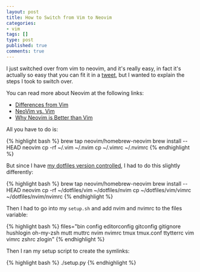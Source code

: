 ```yaml
---
layout: post
title: How to Switch from Vim to Neovim
categories:
- vim
tags: []
type: post
published: true
comments: true
---
```


I just switched over from vim to neovim, and it's really easy, in fact it's actually so easy that you can fit it in a [tweet](https://twitter.com/adamCoder/status/575067310123147264), but I wanted to explain the steps I took to switch over.

You can read more about Neovim at the following links:

* [Differences from Vim](https://github.com/neovim/neovim/wiki/Differences-from-vim)
* [NeoVim vs. Vim](http://usevim.com/2015/01/16/neovim-better/)
* [Why Neovim is Better than Vim](http://geoff.greer.fm/2015/01/15/why-neovim-is-better-than-vim/)

All you have to do is:

{% highlight bash %}
brew tap neovim/homebrew-neovim
brew install --HEAD neovim
cp -rf ~/.vim ~/.nvim
cp ~/.vimrc ~/.nvimrc
{% endhighlight %}

But since I have [my dotfiles version controlled](https://github.com/aharris88/dotfiles), I had to do this slightly differently:

{% highlight bash %}
brew tap neovim/homebrew-neovim
brew install --HEAD neovim
cp -rf ~/dotfiles/vim ~/dotfiles/nvim
cp ~/dotfiles/vim/vimrc ~/dotfiles/nvim/nvimrc
{% endhighlight %}

Then I had to go into my `setup.sh` and add nvim and nvimrc to the files variable:

{% highlight bash %}
files="bin config editorconfig gitconfig gitignore hushlogin oh-my-zsh mutt muttrc nvim nvimrc tmux tmux.conf ttytterrc vim vimrc zshrc zlogin"
{% endhighlight %}

Then I ran my setup script to create the symlinks:

{% highlight bash %}
./setup.py
{% endhighlight %}
